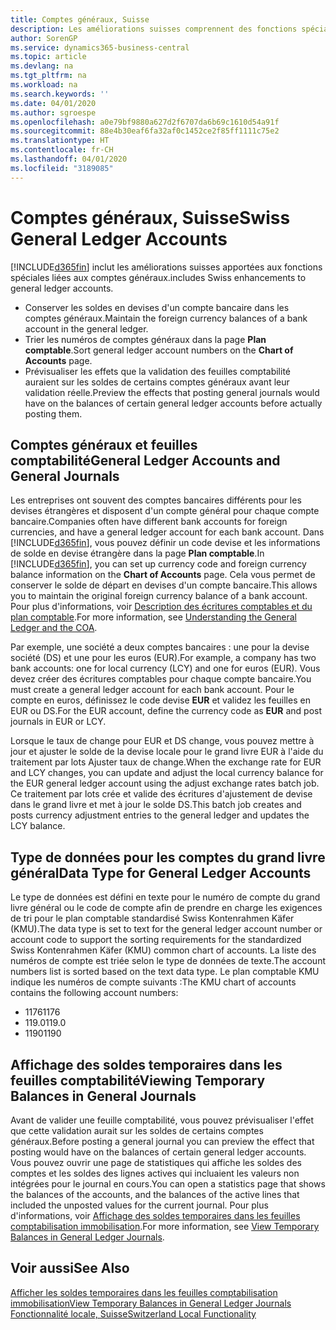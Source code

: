 ```yaml
---
title: Comptes généraux, Suisse
description: Les améliorations suisses comprennent des fonctions spéciales liées aux comptes généraux.
author: SorenGP
ms.service: dynamics365-business-central
ms.topic: article
ms.devlang: na
ms.tgt_pltfrm: na
ms.workload: na
ms.search.keywords: ''
ms.date: 04/01/2020
ms.author: sgroespe
ms.openlocfilehash: a0e79bf9880a627d2f6707da6b69c1610d54a91f
ms.sourcegitcommit: 88e4b30eaf6fa32af0c1452ce2f85ff1111c75e2
ms.translationtype: HT
ms.contentlocale: fr-CH
ms.lasthandoff: 04/01/2020
ms.locfileid: "3189085"
---
```

# <a name="swiss-general-ledger-accounts"></a><span data-ttu-id="f0a0f-103">Comptes généraux, Suisse</span><span class="sxs-lookup"><span data-stu-id="f0a0f-103">Swiss General Ledger Accounts</span></span>
[!INCLUDE[d365fin](../../includes/d365fin_md.md)] <span data-ttu-id="f0a0f-104">inclut les améliorations suisses apportées aux fonctions spéciales liées aux comptes généraux.</span><span class="sxs-lookup"><span data-stu-id="f0a0f-104">includes Swiss enhancements to general ledger accounts.</span></span>

- <span data-ttu-id="f0a0f-105">Conserver les soldes en devises d'un compte bancaire dans les comptes généraux.</span><span class="sxs-lookup"><span data-stu-id="f0a0f-105">Maintain the foreign currency balances of a bank account in the general ledger.</span></span>  
- <span data-ttu-id="f0a0f-106">Trier les numéros de comptes généraux dans la page **Plan comptable**.</span><span class="sxs-lookup"><span data-stu-id="f0a0f-106">Sort general ledger account numbers on the **Chart of Accounts** page.</span></span>  
- <span data-ttu-id="f0a0f-107">Prévisualiser les effets que la validation des feuilles comptabilité auraient sur les soldes de certains comptes généraux avant leur validation réelle.</span><span class="sxs-lookup"><span data-stu-id="f0a0f-107">Preview the effects that posting general journals would have on the balances of certain general ledger accounts before actually posting them.</span></span>  

## <a name="general-ledger-accounts-and-general-journals"></a><span data-ttu-id="f0a0f-108">Comptes généraux et feuilles comptabilité</span><span class="sxs-lookup"><span data-stu-id="f0a0f-108">General Ledger Accounts and General Journals</span></span>  
<span data-ttu-id="f0a0f-109">Les entreprises ont souvent des comptes bancaires différents pour les devises étrangères et disposent d'un compte général pour chaque compte bancaire.</span><span class="sxs-lookup"><span data-stu-id="f0a0f-109">Companies often have different bank accounts for foreign currencies, and have a general ledger account for each bank account.</span></span> <span data-ttu-id="f0a0f-110">Dans [!INCLUDE[d365fin](../../includes/d365fin_md.md)], vous pouvez définir un code devise et les informations de solde en devise étrangère dans la page **Plan comptable**.</span><span class="sxs-lookup"><span data-stu-id="f0a0f-110">In [!INCLUDE[d365fin](../../includes/d365fin_md.md)], you can set up currency code and foreign currency balance information on the **Chart of Accounts** page.</span></span> <span data-ttu-id="f0a0f-111">Cela vous permet de conserver le solde de départ en devises d'un compte bancaire.</span><span class="sxs-lookup"><span data-stu-id="f0a0f-111">This allows you to maintain the original foreign currency balance of a bank account.</span></span> <span data-ttu-id="f0a0f-112">Pour plus d'informations, voir [Description des écritures comptables et du plan comptable](../../finance-general-ledger.md).</span><span class="sxs-lookup"><span data-stu-id="f0a0f-112">For more information, see [Understanding the General Ledger and the COA](../../finance-general-ledger.md).</span></span>  

<span data-ttu-id="f0a0f-113">Par exemple, une société a deux comptes bancaires : une pour la devise société (DS) et une pour les euros (EUR).</span><span class="sxs-lookup"><span data-stu-id="f0a0f-113">For example, a company has two bank accounts: one for local currency (LCY) and one for euros (EUR).</span></span> <span data-ttu-id="f0a0f-114">Vous devez créer des écritures comptables pour chaque compte bancaire.</span><span class="sxs-lookup"><span data-stu-id="f0a0f-114">You must create a general ledger account for each bank account.</span></span> <span data-ttu-id="f0a0f-115">Pour le compte en euros, définissez le code devise **EUR** et validez les feuilles en EUR ou DS.</span><span class="sxs-lookup"><span data-stu-id="f0a0f-115">For the EUR account, define the currency code as **EUR** and post journals in EUR or LCY.</span></span>  

<span data-ttu-id="f0a0f-116">Lorsque le taux de change pour EUR et DS change, vous pouvez mettre à jour et ajuster le solde de la devise locale pour le grand livre EUR à l'aide du traitement par lots Ajuster taux de change.</span><span class="sxs-lookup"><span data-stu-id="f0a0f-116">When the exchange rate for EUR and LCY changes, you can update and adjust the local currency balance for the EUR general ledger account using the adjust exchange rates batch job.</span></span> <span data-ttu-id="f0a0f-117">Ce traitement par lots crée et valide des écritures d'ajustement de devise dans le grand livre et met à jour le solde DS.</span><span class="sxs-lookup"><span data-stu-id="f0a0f-117">This batch job creates and posts currency adjustment entries to the general ledger and updates the LCY balance.</span></span>  

## <a name="data-type-for-general-ledger-accounts"></a><span data-ttu-id="f0a0f-118">Type de données pour les comptes du grand livre général</span><span class="sxs-lookup"><span data-stu-id="f0a0f-118">Data Type for General Ledger Accounts</span></span>  
<span data-ttu-id="f0a0f-119">Le type de données est défini en texte pour le numéro de compte du grand livre général ou le code de compte afin de prendre en charge les exigences de tri pour le plan comptable standardisé Swiss Kontenrahmen Käfer (KMU).</span><span class="sxs-lookup"><span data-stu-id="f0a0f-119">The data type is set to text for the general ledger account number or account code to support the sorting requirements for the standardized Swiss Kontenrahmen Käfer (KMU) common chart of accounts.</span></span> <span data-ttu-id="f0a0f-120">La liste des numéros de compte est triée selon le type de données de texte.</span><span class="sxs-lookup"><span data-stu-id="f0a0f-120">The account numbers list is sorted based on the text data type.</span></span> <span data-ttu-id="f0a0f-121">Le plan comptable KMU indique les numéros de compte suivants :</span><span class="sxs-lookup"><span data-stu-id="f0a0f-121">The KMU chart of accounts contains the following account numbers:</span></span>  

- <span data-ttu-id="f0a0f-122">1176</span><span class="sxs-lookup"><span data-stu-id="f0a0f-122">1176</span></span>  
- <span data-ttu-id="f0a0f-123">119.0</span><span class="sxs-lookup"><span data-stu-id="f0a0f-123">119.0</span></span>  
- <span data-ttu-id="f0a0f-124">1190</span><span class="sxs-lookup"><span data-stu-id="f0a0f-124">1190</span></span>  

## <a name="viewing-temporary-balances-in-general-journals"></a><span data-ttu-id="f0a0f-125">Affichage des soldes temporaires dans les feuilles comptabilité</span><span class="sxs-lookup"><span data-stu-id="f0a0f-125">Viewing Temporary Balances in General Journals</span></span>  
<span data-ttu-id="f0a0f-126">Avant de valider une feuille comptabilité, vous pouvez prévisualiser l'effet que cette validation aurait sur les soldes de certains comptes généraux.</span><span class="sxs-lookup"><span data-stu-id="f0a0f-126">Before posting a general journal you can preview the effect that posting would have on the balances of certain general ledger accounts.</span></span> <span data-ttu-id="f0a0f-127">Vous pouvez ouvrir une page de statistiques qui affiche les soldes des comptes et les soldes des lignes actives qui incluaient les valeurs non intégrées pour le journal en cours.</span><span class="sxs-lookup"><span data-stu-id="f0a0f-127">You can open a statistics page that shows the balances of the accounts, and the balances of the active lines that included the unposted values for the current journal.</span></span> <span data-ttu-id="f0a0f-128">Pour plus d'informations, voir [Affichage des soldes temporaires dans les feuilles comptabilisation immobilisation](how-to-view-temporary-balances-in-general-ledger-journals.md).</span><span class="sxs-lookup"><span data-stu-id="f0a0f-128">For more information, see [View Temporary Balances in General Ledger Journals](how-to-view-temporary-balances-in-general-ledger-journals.md).</span></span>  

## <a name="see-also"></a><span data-ttu-id="f0a0f-129">Voir aussi</span><span class="sxs-lookup"><span data-stu-id="f0a0f-129">See Also</span></span>

[<span data-ttu-id="f0a0f-130">Afficher les soldes temporaires dans les feuilles comptabilisation immobilisation</span><span class="sxs-lookup"><span data-stu-id="f0a0f-130">View Temporary Balances in General Ledger Journals</span></span>](how-to-view-temporary-balances-in-general-ledger-journals.md)  
[<span data-ttu-id="f0a0f-131">Fonctionnalité locale, Suisse</span><span class="sxs-lookup"><span data-stu-id="f0a0f-131">Switzerland Local Functionality</span></span>](switzerland-local-functionality.md)  
